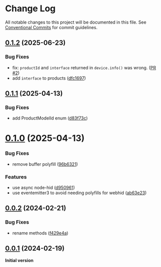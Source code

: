 # Change Log

All notable changes to this project will be documented in this file.
See [Conventional Commits](https://conventionalcommits.org) for commit guidelines.

## [0.1.2](https://github.com/SuperFlyTV/shuttle/compare/v0.1.1...v0.1.2) (2025-06-23)

### Bug Fixes

- fix: `productId` and `interface` returned in `device.info()` was wrong. ([PR #2](https://github.com/nytamin/contour-shuttle/pull/2))
- add `interface` to products ([dfc1697](https://github.com/SuperFlyTV/shuttle/commit/dfc16973d3b3e06e29834fad7030e2436dd367b1))

## [0.1.1](https://github.com/SuperFlyTV/shuttle/compare/v0.1.0...v0.1.1) (2025-04-13)

### Bug Fixes

- add ProductModelId enum ([d83f73c](https://github.com/SuperFlyTV/shuttle/commit/d83f73cdef01deabfcd431cd4e9a9515424e7e3a))

# [0.1.0](https://github.com/SuperFlyTV/shuttle/compare/v0.0.2...v0.1.0) (2025-04-13)

### Bug Fixes

- remove buffer polyfill ([96b6321](https://github.com/SuperFlyTV/shuttle/commit/96b632110209b15c6e158804281c20cdcc50f49d))

### Features

- use async node-hid ([d950961](https://github.com/SuperFlyTV/shuttle/commit/d9509614981bb193a280ae5afd88a498258a65c7))
- use eventemitter3 to avoid needing polyfills for webhid ([ab63e23](https://github.com/SuperFlyTV/shuttle/commit/ab63e23ff5fd404250cc1cbcdc38249c8504394d))

## [0.0.2](https://github.com/SuperFlyTV/shuttle/compare/v0.0.1...v0.0.2) (2024-02-21)

### Bug Fixes

- rename methods ([f429e4a](https://github.com/SuperFlyTV/shuttle/commit/f429e4a5fd80a0d199ad8aafbba2fe60da6ecf50))

## [0.0.1](https://github.com/SuperFlyTV/shuttle/compare/v0.0.0...v0.0.1) (2024-02-19)

**Initial version**

